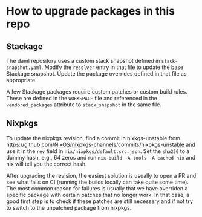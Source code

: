 # How to upgrade packages in this repo

## Stackage

The daml repository uses a custom stack snapshot defined in
`stack-snapshot.yaml`. Modify the `resolver` entry in that file to update the
base Stackage snapshot. Update the package overrides defined in that file as
appropriate.

A few Stackage packages require custom patches or custom build rules. These are
defined in the `WORKSPACE` file and referenced in the `vendored_packages`
attribute to `stack_snapshot` in the same file.


## Nixpkgs

To update the nixpkgs revision, find a commit in nixkgs-unstable from
https://github.com/NixOS/nixpkgs-channels/commits/nixpkgs-unstable and
use it in the `rev` field in `nix/nixpkgs/default.src.json`.  Set the
`sha256` to a dummy hash, e.g., 64 zeros and run `nix-build -A tools
-A cached nix` and nix will tell you the correct hash.

After upgrading the revision, the easiest solution is usually to open
a PR and see what fails on CI (running the builds locally can take
quite some time). The most common reason for failures is usually that
we have overriden a specific package with certain patches that no
longer work. In that case, a good first step is to check if these
patches are still necessary and if not try to switch to the unpatched
package from nixpkgs.
